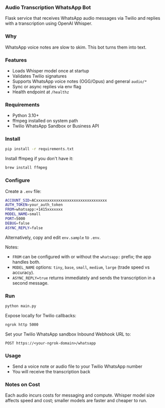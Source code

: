 ### Audio Transcription WhatsApp Bot

Flask service that receives WhatsApp audio messages via Twilio and replies with a transcription using OpenAI Whisper.

### Why

WhatsApp voice notes are slow to skim. This bot turns them into text.

### Features

- Loads Whisper model once at startup
- Validates Twilio signatures
- Supports WhatsApp voice notes (OGG/Opus) and general `audio/*`
- Sync or async replies via env flag
- Health endpoint at `/healthz`

### Requirements

- Python 3.10+
- ffmpeg installed on system path
- Twilio WhatsApp Sandbox or Business API

### Install

```bash
pip install -r requirements.txt
```

Install ffmpeg if you don't have it:

```bash
brew install ffmpeg
```

### Configure

Create a `.env` file:

```bash
ACCOUNT_SID=ACxxxxxxxxxxxxxxxxxxxxxxxxxxxxxxxx
AUTH_TOKEN=your_auth_token
FROM=whatsapp:+1415xxxxxxx
MODEL_NAME=small
PORT=5000
DEBUG=false
ASYNC_REPLY=false
```

Alternatively, copy and edit `env.sample` to `.env`.

Notes:
- `FROM` can be configured with or without the `whatsapp:` prefix; the app handles both.
- `MODEL_NAME` options: `tiny`, `base`, `small`, `medium`, `large` (trade speed vs accuracy).
- `ASYNC_REPLY=true` returns immediately and sends the transcription in a second message.

### Run

```bash
python main.py
```

Expose locally for Twilio callbacks:

```bash
ngrok http 5000
```

Set your Twilio WhatsApp sandbox Inbound Webhook URL to:

```
POST https://<your-ngrok-domain>/whatsapp
```

### Usage

- Send a voice note or audio file to your Twilio WhatsApp number
- You will receive the transcription back

### Notes on Cost

Each audio incurs costs for messaging and compute. Whisper model size affects speed and cost; smaller models are faster and cheaper to run.
